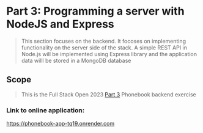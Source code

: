 # Part 3: Programming a server with NodeJS and Express

> This section focuses on the backend. It focoses on implementing functionality on the server side of the stack. A simple REST API in Node.js will be implemented using Express library and the application data willl be stored in a MongoDB database

## Scope

> This is the Full Stack Open 2023 [Part 3](https://github.com/CeeJayyy007/fullstackopen/tree/main/part2) Phonebook backend exercise

### Link to online application:

https://phonebook-app-tq19.onrender.com
